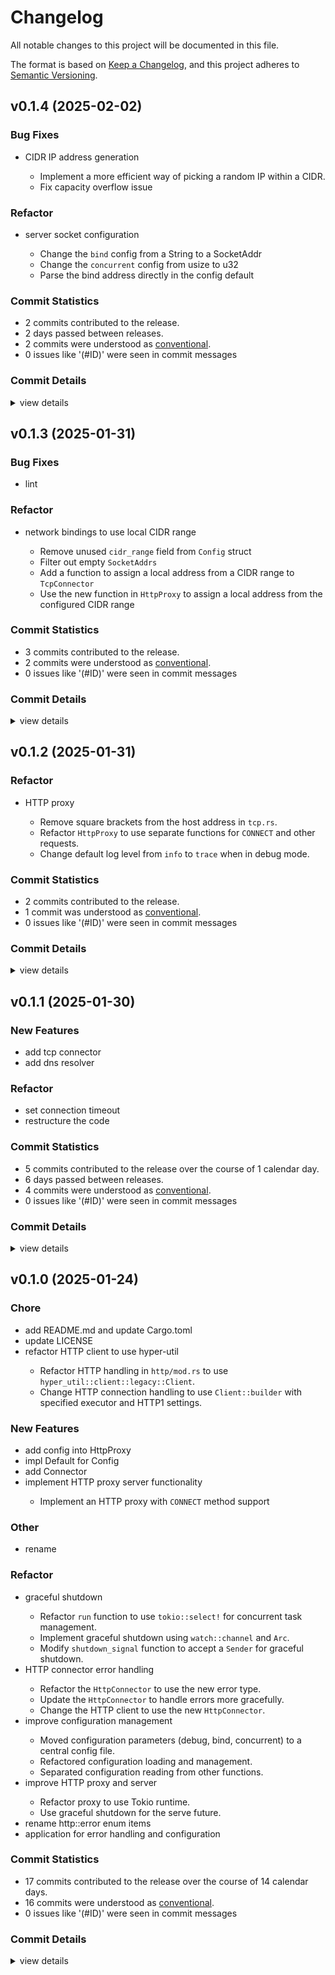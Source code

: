 # Changelog

All notable changes to this project will be documented in this file.

The format is based on [Keep a Changelog](https://keepachangelog.com/en/1.0.0/),
and this project adheres to [Semantic Versioning](https://semver.org/spec/v2.0.0.html).

## v0.1.4 (2025-02-02)

### Bug Fixes

 - <csr-id-f3c77222cd53496c1a410a7870c0e07f49b4aebf/> CIDR IP address generation
   - Implement a more efficient way of picking a random IP within a CIDR.
   - Fix capacity overflow issue

### Refactor

 - <csr-id-b6df33f305b82b661ad7288d344f89d8998ed390/> server socket configuration
   - Change the `bind` config from a String to a SocketAddr
   - Change the `concurrent` config from usize to u32
   - Parse the bind address directly in the config default

### Commit Statistics

<csr-read-only-do-not-edit/>

 - 2 commits contributed to the release.
 - 2 days passed between releases.
 - 2 commits were understood as [conventional](https://www.conventionalcommits.org).
 - 0 issues like '(#ID)' were seen in commit messages

### Commit Details

<csr-read-only-do-not-edit/>

<details><summary>view details</summary>

 * **Uncategorized**
    - CIDR IP address generation ([`f3c7722`](https://github.com/hominsu/jproxy/commit/f3c77222cd53496c1a410a7870c0e07f49b4aebf))
    - Server socket configuration ([`b6df33f`](https://github.com/hominsu/jproxy/commit/b6df33f305b82b661ad7288d344f89d8998ed390))
</details>

## v0.1.3 (2025-01-31)

<csr-id-8c1242c822def63bf633e0876bd516f5f9158811/>

### Bug Fixes

 - <csr-id-b520d30cfbd06781a8e0b76f1d6c364d800504ab/> lint

### Refactor

 - <csr-id-8c1242c822def63bf633e0876bd516f5f9158811/> network bindings to use local CIDR range
   - Remove unused `cidr_range` field from `Config` struct
   - Filter out empty `SocketAddrs`
   - Add a function to assign a local address from a CIDR range to `TcpConnector`
   - Use the new function in `HttpProxy` to assign a local address from the configured CIDR range

### Commit Statistics

<csr-read-only-do-not-edit/>

 - 3 commits contributed to the release.
 - 2 commits were understood as [conventional](https://www.conventionalcommits.org).
 - 0 issues like '(#ID)' were seen in commit messages

### Commit Details

<csr-read-only-do-not-edit/>

<details><summary>view details</summary>

 * **Uncategorized**
    - Release jproxy v0.1.3 ([`e560891`](https://github.com/hominsu/jproxy/commit/e5608914f0c48454de874174167dd7de60cfcf3c))
    - Lint ([`b520d30`](https://github.com/hominsu/jproxy/commit/b520d30cfbd06781a8e0b76f1d6c364d800504ab))
    - Network bindings to use local CIDR range ([`8c1242c`](https://github.com/hominsu/jproxy/commit/8c1242c822def63bf633e0876bd516f5f9158811))
</details>

## v0.1.2 (2025-01-31)

<csr-id-159e82b42e65ce6812b05251c4bf878dbeecf973/>

### Refactor

 - <csr-id-159e82b42e65ce6812b05251c4bf878dbeecf973/> HTTP proxy
   - Remove square brackets from the host address in `tcp.rs`.
   - Refactor `HttpProxy` to use separate functions for `CONNECT` and other requests.
   - Change default log level from `info` to `trace` when in debug mode.

### Commit Statistics

<csr-read-only-do-not-edit/>

 - 2 commits contributed to the release.
 - 1 commit was understood as [conventional](https://www.conventionalcommits.org).
 - 0 issues like '(#ID)' were seen in commit messages

### Commit Details

<csr-read-only-do-not-edit/>

<details><summary>view details</summary>

 * **Uncategorized**
    - Release jproxy v0.1.2 ([`25accff`](https://github.com/hominsu/jproxy/commit/25accff916a2bacb76859f8927afc67d7e70a48c))
    - HTTP proxy ([`159e82b`](https://github.com/hominsu/jproxy/commit/159e82b42e65ce6812b05251c4bf878dbeecf973))
</details>

## v0.1.1 (2025-01-30)

<csr-id-f1ddaecbfdecf9730e250f0381e2fc43479bb081/>
<csr-id-bee1387c7371dfca12600a151f0ef73b48fa670f/>

### New Features

 - <csr-id-ad0fc28f61daa6f49ec638da396c4323de73ee4a/> add tcp connector
 - <csr-id-1053cb389e27e08d97f7aa7b59da9bddd7a769f0/> add dns resolver

### Refactor

 - <csr-id-f1ddaecbfdecf9730e250f0381e2fc43479bb081/> set connection timeout
 - <csr-id-bee1387c7371dfca12600a151f0ef73b48fa670f/> restructure the code

### Commit Statistics

<csr-read-only-do-not-edit/>

 - 5 commits contributed to the release over the course of 1 calendar day.
 - 6 days passed between releases.
 - 4 commits were understood as [conventional](https://www.conventionalcommits.org).
 - 0 issues like '(#ID)' were seen in commit messages

### Commit Details

<csr-read-only-do-not-edit/>

<details><summary>view details</summary>

 * **Uncategorized**
    - Release jproxy v0.1.1 ([`f657dd6`](https://github.com/hominsu/jproxy/commit/f657dd6e3b6a33a72679f895da73679ffd930f35))
    - Set connection timeout ([`f1ddaec`](https://github.com/hominsu/jproxy/commit/f1ddaecbfdecf9730e250f0381e2fc43479bb081))
    - Restructure the code ([`bee1387`](https://github.com/hominsu/jproxy/commit/bee1387c7371dfca12600a151f0ef73b48fa670f))
    - Add tcp connector ([`ad0fc28`](https://github.com/hominsu/jproxy/commit/ad0fc28f61daa6f49ec638da396c4323de73ee4a))
    - Add dns resolver ([`1053cb3`](https://github.com/hominsu/jproxy/commit/1053cb389e27e08d97f7aa7b59da9bddd7a769f0))
</details>

## v0.1.0 (2025-01-24)

<csr-id-720bc8415b477b85dd5d39279fb0f94695b71a29/>
<csr-id-1ee1f2a1b6a0c144e58610ad23bfa7419bf41d12/>
<csr-id-e6c73b87eb806430c1d75d9fe662196e97237070/>
<csr-id-584e02f5605e2abc1fa6fc6b471aaf2e32bc9184/>
<csr-id-6e42dc58e23e910869d80ebe5fa0b163a2dd7da4/>
<csr-id-53332e00cacaeed45094604cf05094b2cf75ab4e/>
<csr-id-40eecaaf6fa470061073bc8ca796fc5e20b0bfbb/>
<csr-id-852180d4b118aa3571cd1290487439eaf7322880/>
<csr-id-61f14ba664267c8beb88a72de696a74249ab902b/>
<csr-id-bc94018db7e8ed2c0a59c7444a99d9bc5a151a76/>

### Chore

 - <csr-id-720bc8415b477b85dd5d39279fb0f94695b71a29/> add README.md and update Cargo.toml
 - <csr-id-1ee1f2a1b6a0c144e58610ad23bfa7419bf41d12/> update LICENSE
 - <csr-id-e6c73b87eb806430c1d75d9fe662196e97237070/> refactor HTTP client to use hyper-util
   - Refactor HTTP handling in `http/mod.rs` to use `hyper_util::client::legacy::Client`.
   - Change HTTP connection handling to use `Client::builder` with specified executor and HTTP1 settings.

### New Features

<csr-id-0f1d7869f5ac436a29e3f16a5dbdb24eeb901329/>
<csr-id-84b545fe1b89e9a7c3e8dd396ad6ff402616d672/>

 - <csr-id-be27e5c2a5e56e534eefde6096a866de0a6a7dc8/> add config into HttpProxy
 - <csr-id-9acce5fe3b4cab663d88ab59d0b63977cca4066e/> impl Default for Config
 - <csr-id-ba49e5a19aafcdd8be50c024653fb738b0081cd5/> add Connector
 - <csr-id-2aafc2c1e89f5c5885c9519178f947e644c5217d/> implement HTTP proxy server functionality
   - Implement an HTTP proxy with `CONNECT` method support

### Other

 - <csr-id-584e02f5605e2abc1fa6fc6b471aaf2e32bc9184/> rename

### Refactor

 - <csr-id-6e42dc58e23e910869d80ebe5fa0b163a2dd7da4/> graceful shutdown
   - Refactor `run` function to use `tokio::select!` for concurrent task management.
   - Implement graceful shutdown using `watch::channel` and `Arc`.
   - Modify `shutdown_signal` function to accept a `Sender` for graceful shutdown.
 - <csr-id-53332e00cacaeed45094604cf05094b2cf75ab4e/> HTTP connector error handling
   - Refactor the `HttpConnector` to use the new error type.
   - Update the `HttpConnector` to handle errors more gracefully.
   - Change the HTTP client to use the new `HttpConnector`.
 - <csr-id-40eecaaf6fa470061073bc8ca796fc5e20b0bfbb/> improve configuration management
   - Moved configuration parameters (debug, bind, concurrent) to a central config file.
   - Refactored configuration loading and management.
   - Separated configuration reading from other functions.
 - <csr-id-852180d4b118aa3571cd1290487439eaf7322880/> improve HTTP proxy and server
   - Refactor proxy to use Tokio runtime.
   - Use graceful shutdown for the serve future.
 - <csr-id-61f14ba664267c8beb88a72de696a74249ab902b/> rename http::error enum items
 - <csr-id-bc94018db7e8ed2c0a59c7444a99d9bc5a151a76/> application for error handling and configuration

### Commit Statistics

<csr-read-only-do-not-edit/>

 - 17 commits contributed to the release over the course of 14 calendar days.
 - 16 commits were understood as [conventional](https://www.conventionalcommits.org).
 - 0 issues like '(#ID)' were seen in commit messages

### Commit Details

<csr-read-only-do-not-edit/>

<details><summary>view details</summary>

 * **Uncategorized**
    - Release jproxy v0.1.0 ([`4ddef84`](https://github.com/hominsu/jproxy/commit/4ddef84a0f21e2a31e16344fa76fe335da553dc6))
    - Add README.md and update Cargo.toml ([`720bc84`](https://github.com/hominsu/jproxy/commit/720bc8415b477b85dd5d39279fb0f94695b71a29))
    - Update LICENSE ([`1ee1f2a`](https://github.com/hominsu/jproxy/commit/1ee1f2a1b6a0c144e58610ad23bfa7419bf41d12))
    - Graceful shutdown ([`6e42dc5`](https://github.com/hominsu/jproxy/commit/6e42dc58e23e910869d80ebe5fa0b163a2dd7da4))
    - Add config into HttpProxy ([`be27e5c`](https://github.com/hominsu/jproxy/commit/be27e5c2a5e56e534eefde6096a866de0a6a7dc8))
    - Impl Default for Config ([`9acce5f`](https://github.com/hominsu/jproxy/commit/9acce5fe3b4cab663d88ab59d0b63977cca4066e))
    - HTTP connector error handling ([`53332e0`](https://github.com/hominsu/jproxy/commit/53332e00cacaeed45094604cf05094b2cf75ab4e))
    - Add Connector ([`ba49e5a`](https://github.com/hominsu/jproxy/commit/ba49e5a19aafcdd8be50c024653fb738b0081cd5))
    - Refactor HTTP client to use hyper-util ([`e6c73b8`](https://github.com/hominsu/jproxy/commit/e6c73b87eb806430c1d75d9fe662196e97237070))
    - Improve configuration management ([`40eecaa`](https://github.com/hominsu/jproxy/commit/40eecaaf6fa470061073bc8ca796fc5e20b0bfbb))
    - Improve HTTP proxy and server ([`852180d`](https://github.com/hominsu/jproxy/commit/852180d4b118aa3571cd1290487439eaf7322880))
    - Rename http::error enum items ([`61f14ba`](https://github.com/hominsu/jproxy/commit/61f14ba664267c8beb88a72de696a74249ab902b))
    - Implement HTTP proxy server functionality ([`2aafc2c`](https://github.com/hominsu/jproxy/commit/2aafc2c1e89f5c5885c9519178f947e644c5217d))
    - Implement basic HTTP proxy functionality ([`0f1d786`](https://github.com/hominsu/jproxy/commit/0f1d7869f5ac436a29e3f16a5dbdb24eeb901329))
    - Application for error handling and configuration ([`bc94018`](https://github.com/hominsu/jproxy/commit/bc94018db7e8ed2c0a59c7444a99d9bc5a151a76))
    - Rename ([`584e02f`](https://github.com/hominsu/jproxy/commit/584e02f5605e2abc1fa6fc6b471aaf2e32bc9184))
    - Initial commit ([`84b545f`](https://github.com/hominsu/jproxy/commit/84b545fe1b89e9a7c3e8dd396ad6ff402616d672))
</details>

